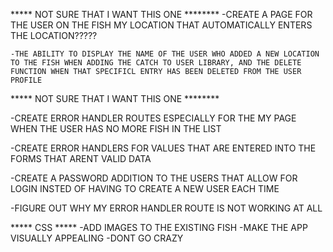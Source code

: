 
***** NOT SURE THAT I WANT THIS ONE ********
	-CREATE A PAGE FOR THE USER ON THE FISH MY LOCATION THAT AUTOMATICALLY ENTERS THE LOCATION?????

	-THE ABILITY TO DISPLAY THE NAME OF THE USER WHO ADDED A NEW LOCATION TO THE FISH WHEN ADDING THE CATCH TO USER LIBRARY, AND THE DELETE FUNCTION WHEN THAT SPECIFICL ENTRY HAS BEEN DELETED FROM THE USER PROFILE
***** NOT SURE THAT I WANT THIS ONE ********


-CREATE ERROR HANDLER ROUTES ESPECIALLY FOR THE MY PAGE WHEN THE USER HAS NO MORE FISH IN THE LIST 

-CREATE ERROR HANDLERS FOR VALUES THAT ARE ENTERED INTO THE FORMS THAT ARENT VALID DATA

-CREATE A PASSWORD ADDITION TO THE USERS THAT ALLOW FOR LOGIN INSTED OF HAVING TO CREATE A NEW USER EACH TIME

-FIGURE OUT WHY MY ERROR HANDLER ROUTE IS NOT WORKING AT ALL

***** CSS *****
	-ADD IMAGES TO THE EXISTING FISH
	-MAKE THE APP VISUALLY APPEALING
	-DONT GO CRAZY 


